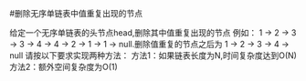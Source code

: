 #删除无序单链表中值重复出现的节点

给定一个无序单链表的头节点head,删除其中值重复出现的节点
例如：	1 -> 2 -> 3 -> 3 -> 4 -> 4 -> 2 -> 1 -> 1 -> null.删除值重复的节点之后为 1 -> 2 -> 3 -> 4 -> null
请按以下要求实现两种方法：
	方法1：如果链表长度为N,时间复杂度达到O(N)
	方法2：额外空间复杂度为O(1)	
